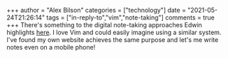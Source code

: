 +++
author = "Alex Bilson"
categories = ["technology"]
date = "2021-05-24T21:26:14"
tags = ["in-reply-to","vim","note-taking"]
comments = true
+++
There's something to the digital note-taking approaches Edwin highlights [here](https://www.edwinwenink.xyz/posts/42-vim_notetaking/). I love Vim and could easily imagine using a similar system. I've found my own website achieves the same purpose and let's me write notes even on a mobile phone!
      